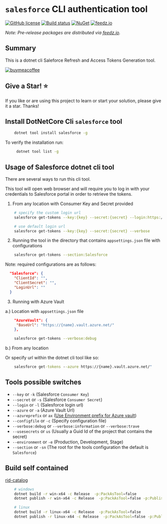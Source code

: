 # `salesforce` CLI authentication tool

[![GitHub license](https://img.shields.io/badge/license-MIT-blue.svg?style=flat-square)](https://raw.githubusercontent.com/kdcllc/cometd-netcore-salesforce/master/LICENSE)
[![Build status](https://ci.appveyor.com/api/projects/status/baalfhs6vvc38icc?svg=true)](https://ci.appveyor.com/project/kdcllc/cometd-netcore-salesforce)
[![NuGet](https://img.shields.io/nuget/v/salesforce.svg)](https://www.nuget.org/packages?q=Bet.AspNetCore)
[![feedz.io](https://img.shields.io/badge/endpoint.svg?url=https://f.feedz.io/kdcllc/kdcllc/shield/salesforce/latest)](https://f.feedz.io/kdcllc/kdcllc/packages/salesforce/latest/download)

_Note: Pre-release packages are distributed via [feedz.io](https://f.feedz.io/kdcllc/kcllc/nuget/index.json)._

## Summary

This is a dotnet cli Saleforce Refresh and Access Tokens Generation tool.

[![buymeacoffee](https://www.buymeacoffee.com/assets/img/custom_images/orange_img.png)](https://www.buymeacoffee.com/vyve0og)

## Give a Star! :star:

If you like or are using this project to learn or start your solution, please give it a star. Thanks!

## Install DotNetCore Cli `salesforce` tool

```bash
    dotnet tool install salesforce -g
```

To verify the installation run:

```bash
     dotnet tool list -g
```

## Usage of Salesforce dotnet cli tool

There are several ways to run this cli tool.

This tool will open web browser and will require you to log in with your credentials to Salesforce portal in order to retrieve the tokens.

1. From any location with Consumer Key and Secret provided

```bash
    # specify the custom login url
    salesforce get-tokens --key:{key} --secret:{secret} --login:https://login.salesforce.com --verbose:information

    # use default login url
    salesforce get-tokens --key:{key} --secret:{secret} --verbose
```

2. Running the tool in the directory that contains `appsettings.json` file with configurations

```bash
    salesforce get-tokens --section:Salesforce
```

Note: required configurations are as follows:

```json
  "Salesforce": {
    "ClientId": "",
    "ClientSecret": "",
    "LoginUrl": ""
  }
````

3. Running with Azure Vault

a.) Location with `appsettings.json` file

```json
    "AzureVault": {
     "BaseUrl": "https://{name}.vault.azure.net/"
    },
```

```bash
    salesforce get-tokens --verbose:debug
```
b.) From any location

Or specify url within the dotnet cli tool like so:

```cmd
    salesforce get-tokens --azure https://{name}.vault.azure.net/"
```

## Tools possible switches

- `--key` or `-k` (Salesforce `Consumer Key`)
- `--secret` or `-s` (Salesforce `Consumer Secret`)
- `--login` or `-l` (Salesforce login url)
- `--azure` or `-a` (Azure Vault Url)
- `--azureprefix` or `ax` ([Use Environment prefix for Azure vault](https://github.com/kdcllc/Bet.AspNetCore/blob/d8ff3b7bfb13817bc2b6b768d91ea19a2bc865a5/src/Bet.Extensions.AzureVault/AzureVaultKeyBuilder.cs#L24))
- `--configfile` or `-c` (Specify configuration file)
- `--verbose:debug` or `--verbose:information` or `--verbose:trave`
- `--usesecrets` or `us` (Usually a Guid Id of the project that contains the secret)
- `--environment` or `-e` (Production, Development, Stage)
- `--section` or `-sn` (The root for the tools configuration the default is `Salesforce`)

## Build self contained

[rid-catalog](https://docs.microsoft.com/en-us/dotnet/core/rid-catalog)

```bash
    # windows
    dotnet build -r win-x64 -c Release  -p:PackAsTool=false
    dotnet publish -r win-x64 -c Release  -p:PackAsTool=false -p:PublishSingleFile=true -p:PublishTrimmed=true -p:PublishReadyToRun=true -f netcoreapp3.0 -o ../../packages

    # linux
    dotnet build -r linux-x64 -c Release  -p:PackAsTool=false
    dotnet publish -r linux-x64 -c Release  -p:PackAsTool=false -p:PublishSingleFile=true -p:PublishTrimmed=true -p:PublishReadyToRun=false -f netcoreapp3.0 -o ../../packages
```
